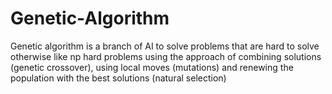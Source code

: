 # Genetic-Algorithm

Genetic algorithm is a branch of AI to solve problems that are hard to solve otherwise like np hard problems using the approach of combining solutions (genetic crossover), using local moves (mutations) and renewing the population with the best solutions (natural selection)
